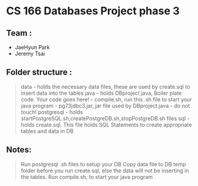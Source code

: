 	
# CS 166 Databases Project phase 3

## Team :
* JaeHyun Park
* Jeremy Tsai

## Folder structure :
> data - holds the necessary data files, these are used by create.sql to insert data into the tables 
> java - holds DBproject.java, Boiler plate code. Your code goes here!
       - compile.sh, run this .sh file to start your java program
       - pg73jdbc3.jar, jar file used by DBproject.java - do not touch! 
> postgresql - holds startPostgreSQL.sh,createPostgreDB.sh,stopPostgreDB.sh files 
> sql - holds create.sql. This file holds SQL Statements to create appropriate tables and data in DB


## Notes:
> Run postgresql .sh files to setup your DB
> Copy data file to DB temp folder before you run create.sql, else the data will not be inserting in the tables.
> Run compile.sh, to start your java program


 
